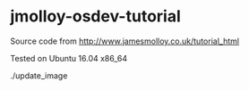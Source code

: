 # jmolloy-osdev-tutorial
Source code from http://www.jamesmolloy.co.uk/tutorial_html

Tested on Ubuntu 16.04 x86_64


./update_image <folder name>
